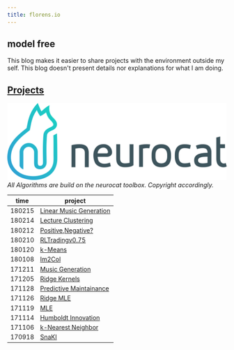 ```yaml
---
title: florens.io
---
```


## model free

This blog makes it easier to share projects with the environment outside my self. This blog doesn't present details nor explanations for what I am doing. 


## [Projects](./projects)
![neurocat](./assets/nc.png)
*All Algorithms are build on the neurocat toolbox. Copyright accordingly.*


| time   | project                                                              |
|--------|----------------------------------------------------------------------|
| 180215 | [Linear Music Generation](./projects/linmusicgen)                    |
| 180214 | [Lecture Clustering](./projects/ML_EXAM)                             |
| 180212 | [Positive,Negative?](./projects/PosNeg)                              |
| 180210 | [RLTradingv0.75](./projects/RLTradingKickoff)                        |
| 180120 | [k-Means](./projects/k_means)                                        |
| 180108 | [Im2Col](./projects/im2col)                                          |
| 171211 | [Music Generation](./projects/musicgen)                              |
| 171205 | [Ridge Kernels](./projects/kernel)                                   |
| 171128 | [Predictive Maintainance](./projects/predmain)                       |
| 171126 | [Ridge MLE](./projects/ridgeMLE)                                     |
| 171119 | [MLE](./projects/MLE)                                                |
| 171114 | [Humboldt Innovation](./projects/hui)                                |
| 171106 | [k-Nearest Neighbor](./projects/kNN)                                 |
| 170918 | [SnaKI](./projects/SnaKI)                                            |
